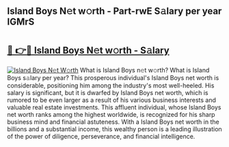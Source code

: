 ## Island Boys N𝚎t w𝚘rth - Part-rwE S𝚊lary per year IGMrS

# <h2><a href="http://gc3ib2.nevu.top/?p=Island+Boys">🔗 👉🔴 Island Boys N𝚎t w𝚘rth - S𝚊lary</a></h2>

[![Island Boys N𝚎t W𝚘rth](https://i.imgur.com/Oavwk0R.jpeg)](http://gc3ib2.nevu.top/?p=Island+Boys)
What is Island Boys n𝚎t w𝚘rth? What is Island Boys s𝚊lary per year?
This prosperous individual's Island Boys net worth is considerable, positioning him among the industry's most well-heeled. His salary is significant, but it is dwarfed by Island Boys net worth, which is rumored to be even larger as a result of his various business interests and valuable real estate investments. This affluent individual, whose Island Boys net worth ranks among the highest worldwide, is recognized for his sharp business mind and financial astuteness. With a Island Boys net worth in the billions and a substantial income, this wealthy person is a leading illustration of the power of diligence, perseverance, and financial intelligence.
